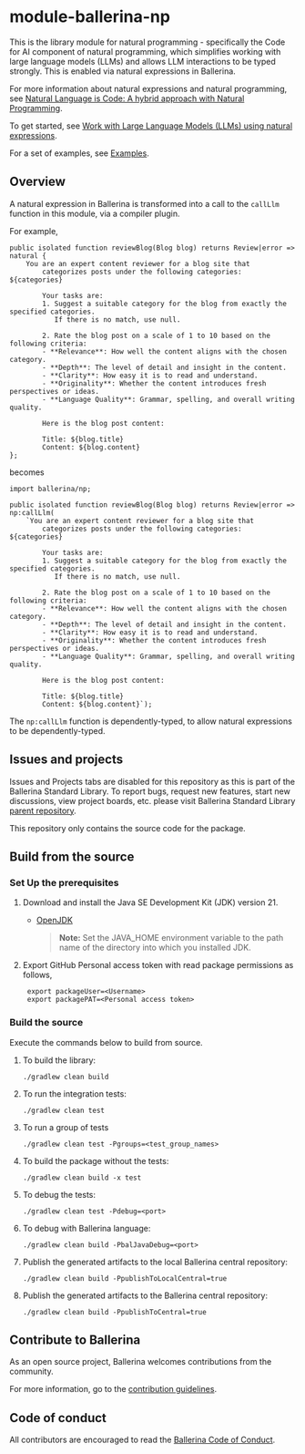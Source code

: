 # module-ballerina-np

This is the library module for natural programming - specifically the Code for AI component of natural programming, which simplifies working with large language models (LLMs) and allows LLM interactions to be typed strongly. This is enabled via natural expressions in Ballerina. 

For more information about natural expressions and natural programming, see [Natural Language is Code: A hybrid approach with Natural Programming](https://blog.ballerina.io/posts/2025-04-26-introducing-natural-programming/).

To get started, see [Work with Large Language Models (LLMs) using natural expressions](https://ballerina.io/learn/work-with-llms-using-natural-expressions/).

For a set of examples, see [Examples](./examples/).

## Overview

A natural expression in Ballerina is transformed into a call to the `callLlm` function in this module, via a compiler plugin.

For example, 

```ballerina
public isolated function reviewBlog(Blog blog) returns Review|error => natural {
    You are an expert content reviewer for a blog site that 
        categorizes posts under the following categories: ${categories}

        Your tasks are:
        1. Suggest a suitable category for the blog from exactly the specified categories. 
           If there is no match, use null.

        2. Rate the blog post on a scale of 1 to 10 based on the following criteria:
        - **Relevance**: How well the content aligns with the chosen category.
        - **Depth**: The level of detail and insight in the content.
        - **Clarity**: How easy it is to read and understand.
        - **Originality**: Whether the content introduces fresh perspectives or ideas.
        - **Language Quality**: Grammar, spelling, and overall writing quality.

        Here is the blog post content:

        Title: ${blog.title}
        Content: ${blog.content}
};
```

becomes

```ballerina
import ballerina/np;

public isolated function reviewBlog(Blog blog) returns Review|error => np:callLlm(
    `You are an expert content reviewer for a blog site that 
        categorizes posts under the following categories: ${categories}

        Your tasks are:
        1. Suggest a suitable category for the blog from exactly the specified categories. 
           If there is no match, use null.

        2. Rate the blog post on a scale of 1 to 10 based on the following criteria:
        - **Relevance**: How well the content aligns with the chosen category.
        - **Depth**: The level of detail and insight in the content.
        - **Clarity**: How easy it is to read and understand.
        - **Originality**: Whether the content introduces fresh perspectives or ideas.
        - **Language Quality**: Grammar, spelling, and overall writing quality.

        Here is the blog post content:

        Title: ${blog.title}
        Content: ${blog.content}`);
```

The `np:callLlm` function is dependently-typed, to allow natural expressions to be dependently-typed.

## Issues and projects 

Issues and Projects tabs are disabled for this repository as this is part of the Ballerina Standard Library. To report bugs, request new features, start new discussions, view project boards, etc. please visit Ballerina Standard Library [parent repository](https://github.com/ballerina-platform/ballerina-standard-library). 

This repository only contains the source code for the package.

## Build from the source

### Set Up the prerequisites

1. Download and install the Java SE Development Kit (JDK) version 21.
   
   * [OpenJDK](https://adoptium.net/)
   
        > **Note:** Set the JAVA_HOME environment variable to the path name of the directory into which you installed JDK.

2. Export GitHub Personal access token with read package permissions as follows,

        export packageUser=<Username>
        export packagePAT=<Personal access token>

### Build the source

Execute the commands below to build from source.

1. To build the library:

    ```
    ./gradlew clean build
    ```
   
2. To run the integration tests:

    ```
    ./gradlew clean test
    ```

3. To run a group of tests

    ```
    ./gradlew clean test -Pgroups=<test_group_names>
    ```

4. To build the package without the tests:

    ```
    ./gradlew clean build -x test
    ```
   
5. To debug the tests:

    ```
    ./gradlew clean test -Pdebug=<port>
    ```
   
6. To debug with Ballerina language:

    ```
    ./gradlew clean build -PbalJavaDebug=<port>
    ```

7. Publish the generated artifacts to the local Ballerina central repository:

    ```
    ./gradlew clean build -PpublishToLocalCentral=true
    ```

8. Publish the generated artifacts to the Ballerina central repository:

    ```
    ./gradlew clean build -PpublishToCentral=true
    ```

## Contribute to Ballerina

As an open source project, Ballerina welcomes contributions from the community. 

For more information, go to the [contribution guidelines](https://github.com/ballerina-platform/ballerina-lang/blob/master/CONTRIBUTING.md).

## Code of conduct

All contributors are encouraged to read the [Ballerina Code of Conduct](https://ballerina.io/code-of-conduct).

